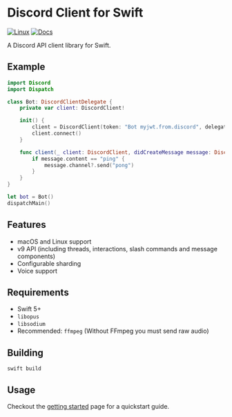 # Discord Client for Swift

[![Linux](https://github.com/fwcd/swift-discord/actions/workflows/linux.yml/badge.svg)](https://github.com/fwcd/swift-discord/actions/workflows/linux.yml)
[![Docs](https://github.com/fwcd/swift-discord/actions/workflows/docs.yml/badge.svg)](https://fwcd.github.io/swift-discord)

A Discord API client library for Swift.

## Example

```swift
import Discord
import Dispatch

class Bot: DiscordClientDelegate {
    private var client: DiscordClient!

    init() {
        client = DiscordClient(token: "Bot myjwt.from.discord", delegate: self)
        client.connect()
    }

    func client(_ client: DiscordClient, didCreateMessage message: DiscordMessage) {
        if message.content == "ping" {
            message.channel?.send("pong")
        }
    }
}

let bot = Bot()
dispatchMain()
```

## Features

- macOS and Linux support
- v9 API (including threads, interactions, slash commands and message components)
- Configurable sharding
- Voice support

## Requirements

- Swift 5+
- `libopus`
- `libsodium`
- Recommended: `ffmpeg` (Without FFmpeg you must send raw audio)

## Building

`swift build`

## Usage

Checkout the [getting started](https://nuclearace.github.io/SwiftDiscord/getting-started.html) page for a quickstart guide.
